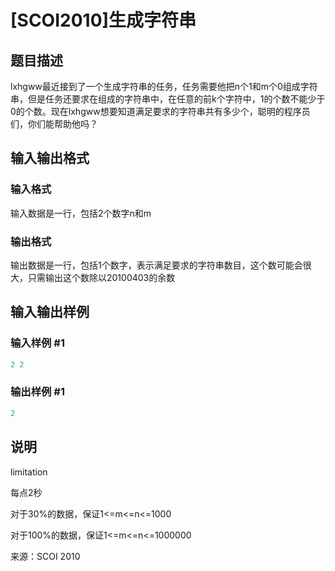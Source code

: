 # [SCOI2010]生成字符串

## 题目描述

lxhgww最近接到了一个生成字符串的任务，任务需要他把n个1和m个0组成字符串，但是任务还要求在组成的字符串中，在任意的前k个字符中，1的个数不能少于0的个数。现在lxhgww想要知道满足要求的字符串共有多少个，聪明的程序员们，你们能帮助他吗？

## 输入输出格式

### 输入格式

输入数据是一行，包括2个数字n和m

### 输出格式

输出数据是一行，包括1个数字，表示满足要求的字符串数目，这个数可能会很大，只需输出这个数除以20100403的余数

## 输入输出样例

### 输入样例 #1

```cpp
2 2
```


### 输出样例 #1

```cpp
2
```


## 说明

limitation

每点2秒

对于30%的数据，保证1<=m<=n<=1000

对于100%的数据，保证1<=m<=n<=1000000

来源：SCOI 2010

